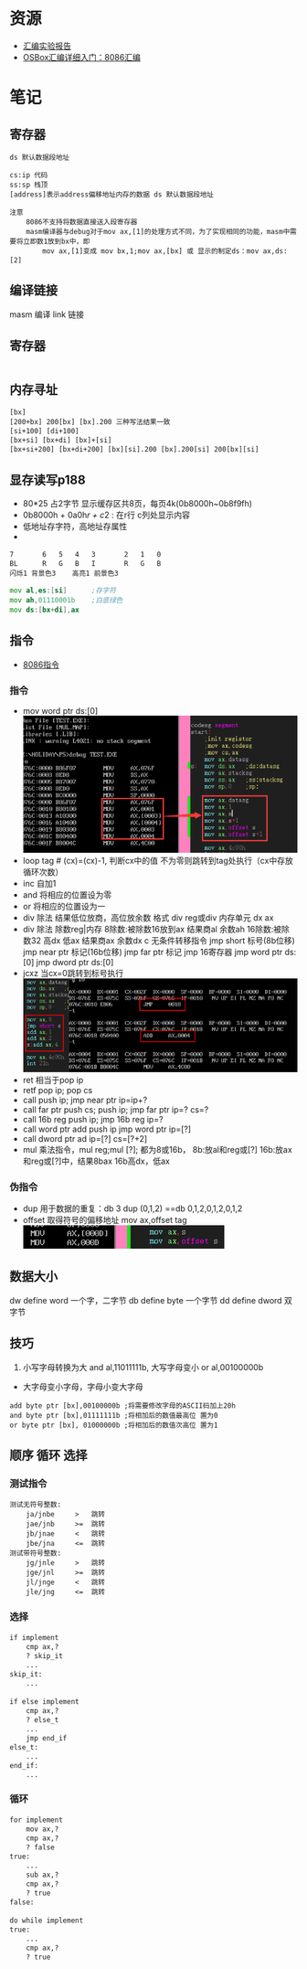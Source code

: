 # 资源
* [汇编实验报告](http://m.dongjinxudianchi.com/ztnews/kghfdh9d8kaadh898b8ahlej.html)
* [OSBox汇编详细入门：8086汇编](http://feichashao.com/dosbox_basic_tutorial/)
# 笔记
## 寄存器

```
ds 默认数据段地址
```
```
cs:ip 代码
ss:sp 栈顶
[address]表示address偏移地址内存的数据 ds 默认数据段地址
```
```
注意
	8086不支持将数据直接送入段寄存器
	masm编译器与debug对于mov ax,[1]的处理方式不同，为了实现相同的功能，masm中需要将立即数1放到bx中，即
		mov ax,[1]变成 mov bx,1;mov ax,[bx] 或 显示的制定ds：mov ax,ds:[2]
```

## 编译链接
masm	编译
link	链接
## 寄存器
```
```

## 内存寻址
```
[bx]
[200+bx] 200[bx] [bx].200 三种写法结果一致
[si+100] [di+100]
[bx+si] [bx+di] [bx]+[si]
[bx+si+200] [bx+di+200] [bx][si].200 [bx].200[si] 200[bx][si]
```
## 显存读写p188
* 80*25 占2字节 显示缓存区共8页，每页4k(0b8000h~0b8f9fh)
* 0b8000h + 0a0h*r + c*2 : 在r行 c列处显示内容
* 低地址存字符，高地址存属性
* 
```
7		6	5	4	3		2	1	0
BL 		R 	G 	B 	I 		R 	G 	B
闪烁1	背景色3 	高亮1	前景色3
```
```asm
mov al,es:[si]		;存字符
mov ah,01110001b	;白底绿色
mov ds:[bx+di],ax
```

## 指令

* [8086指令](http://www.electronics.dit.ie/staff/tscarff/8086_instruction_set/8086_instruction_set.html)

### 指令
* mov word ptr ds:[0] ![mov-question](img/mov-tag.png)
* loop tag # (cx)=(cx)-1, 判断cx中的值 不为零则跳转到tag处执行（cx中存放循环次数）
* inc 自加1
* and 将相应的位置设为零
* or 	将相应的位置设为一
* div 除法 结果低位放商，高位放余数 格式 div reg或div 内存单元 dx ax
* div 除法 除数reg|内存 8除数:被除数16放到ax 结果商al 余数ah  16除数:被除数32 高dx 低ax 结果商ax 余数dx
c 无条件转移指令 jmp short 标号(8b位移)  jmp near ptr 标记(16b位移) jmp far ptr 标记 jmp 16寄存器 jmp word ptr ds:[0] jmp dword ptr ds:[0]
* jcxz 当cx=0跳转到标号执行
![依据位移进行转移](img/jmp-tag.png)
* ret 	相当于pop ip
* retf	pop ip; pop cs
* call <tag> 		push ip; jmp near ptr <tag>				ip=ip+?
* call far ptr 		push cs; push ip; jmp far ptr <tag>		ip=? cs=?
* call 16b reg 		push ip; jmp 16b reg 					ip=?
* call word ptr add push ip jmp word ptr 					ip=[?]
* call dword ptr ad  										ip=[?] cs=[?+2]
* mul	乘法指令，mul reg;mul [?]; 都为8或16b， 8b:放al和reg或[?] 16b:放ax和reg或[?]中，结果8bax 16b高dx，低ax

### 伪指令

* dup 用于数据的重复：db 3 dup (0,1,2) ==db 0,1,2,0,1,2,0,1,2
* offset 取得符号的偏移地址 mov ax,offset tag
![offset](img/offset.png)

## 数据大小

dw define word 一个字，二字节
db define byte 一个字节
dd define dword 双字节

## 技巧
1. 小写字母转换为大 and al,11011111b, 大写字母变小 or al,00100000b
* 大字母变小字母，字母小变大字母
```
add byte ptr [bx],00100000b	;将需要修改字母的ASCII码加上20h
and byte ptr [bx],01111111b	;将相加后的数值最高位 置为0
or byte ptr [bx], 01000000b	;将相加后的数值次高位 置为1
```

## 顺序 循环 选择

### 测试指令
```
测试无符号整数:
	ja/jnbe		>	跳转
	jae/jnb 	>=	跳转
	jb/jnae		<	跳转
	jbe/jna 	<=	跳转
测试带符号整数:
	jg/jnle 	>	跳转
	jge/jnl 	>=	跳转
	jl/jnge 	<	跳转
	jle/jng 	<=	跳转
```

### 选择
```
if implement
    cmp ax,?
    ? skip_it
    ...
skip_it:
	...

if else implement
	cmp ax,?
	? else_t
	...
	jmp end_if
else_t:
	...
end_if:
	...
```

### 循环
```
for implement
	mov ax,?
	cmp ax,?
	? false
true:
	...
	sub ax,?
	cmp ax,?
	? true
false:

do while implement
true:
	...
	cmp ax,?
	? true
```
